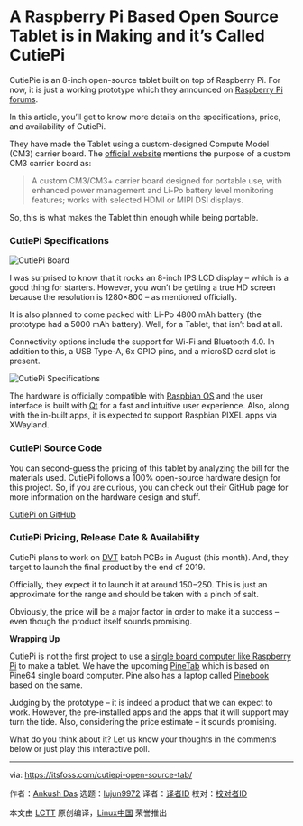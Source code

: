 [#]: collector: (lujun9972)
[#]: translator: ( )
[#]: reviewer: ( )
[#]: publisher: ( )
[#]: url: ( )
[#]: subject: (A Raspberry Pi Based Open Source Tablet is in Making and it’s Called CutiePi)
[#]: via: (https://itsfoss.com/cutiepi-open-source-tab/)
[#]: author: (Ankush Das https://itsfoss.com/author/ankush/)

A Raspberry Pi Based Open Source Tablet is in Making and it’s Called CutiePi
======

CutiePie is an 8-inch open-source tablet built on top of Raspberry Pi. For now, it is just a working prototype which they announced on [Raspberry Pi forums][1].

In this article, you’ll get to know more details on the specifications, price, and availability of CutiePi.

They have made the Tablet using a custom-designed Compute Model (CM3) carrier board. The [official website][2] mentions the purpose of a custom CM3 carrier board as:

> A custom CM3/CM3+ carrier board designed for portable use, with enhanced power management and Li-Po battery level monitoring features; works with selected HDMI or MIPI DSI displays.

So, this is what makes the Tablet thin enough while being portable.

### CutiePi Specifications

![CutiePi Board][3]

I was surprised to know that it rocks an 8-inch IPS LCD display – which is a good thing for starters. However, you won’t be getting a true HD screen because the resolution is 1280×800 – as mentioned officially.

It is also planned to come packed with Li-Po 4800 mAh battery (the prototype had a 5000 mAh battery). Well, for a Tablet, that isn’t bad at all.

Connectivity options include the support for Wi-Fi and Bluetooth 4.0. In addition to this, a USB Type-A, 6x GPIO pins, and a microSD card slot is present.

![CutiePi Specifications][4]

The hardware is officially compatible with [Raspbian OS][5] and the user interface is built with [Qt][6] for a fast and intuitive user experience. Also, along with the in-built apps, it is expected to support Raspbian PIXEL apps via XWayland.

### CutiePi Source Code

You can second-guess the pricing of this tablet by analyzing the bill for the materials used. CutiePi follows a 100% open-source hardware design for this project. So, if you are curious, you can check out their GitHub page for more information on the hardware design and stuff.

[CutiePi on GitHub][7]

### CutiePi Pricing, Release Date &amp; Availability

CutiePi plans to work on [DVT][8] batch PCBs in August (this month). And, they target to launch the final product by the end of 2019.

Officially, they expect it to launch it at around $150-$250. This is just an approximate for the range and should be taken with a pinch of salt.

Obviously, the price will be a major factor in order to make it a success – even though the product itself sounds promising.

**Wrapping Up**

CutiePi is not the first project to use a [single board computer like Raspberry Pi][9] to make a tablet. We have the upcoming [PineTab][10] which is based on Pine64 single board computer. Pine also has a laptop called [Pinebook][11] based on the same.

Judging by the prototype – it is indeed a product that we can expect to work. However, the pre-installed apps and the apps that it will support may turn the tide. Also, considering the price estimate – it sounds promising.

What do you think about it? Let us know your thoughts in the comments below or just play this interactive poll.

--------------------------------------------------------------------------------

via: https://itsfoss.com/cutiepi-open-source-tab/

作者：[Ankush Das][a]
选题：[lujun9972][b]
译者：[译者ID](https://github.com/译者ID)
校对：[校对者ID](https://github.com/校对者ID)

本文由 [LCTT](https://github.com/LCTT/TranslateProject) 原创编译，[Linux中国](https://linux.cn/) 荣誉推出

[a]: https://itsfoss.com/author/ankush/
[b]: https://github.com/lujun9972
[1]: https://www.raspberrypi.org/forums/viewtopic.php?t=247380
[2]: https://cutiepi.io/
[3]: https://i2.wp.com/itsfoss.com/wp-content/uploads/2019/08/cutiepi-board.png?ssl=1
[4]: https://i1.wp.com/itsfoss.com/wp-content/uploads/2019/08/cutiepi-specifications.jpg?ssl=1
[5]: https://itsfoss.com/raspberry-pi-os-desktop/
[6]: https://en.wikipedia.org/wiki/Qt_%28software%29
[7]: https://github.com/cutiepi-io/cutiepi-board
[8]: https://en.wikipedia.org/wiki/Engineering_validation_test#Design_verification_test
[9]: https://itsfoss.com/raspberry-pi-alternatives/
[10]: https://www.pine64.org/pinetab/
[11]: https://itsfoss.com/pinebook-pro/
